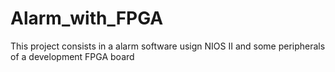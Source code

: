 # Alarm_with_FPGA
 This project consists in a alarm software usign NIOS II and some peripherals of a development FPGA board
